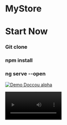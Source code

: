 # MyStore

<h1>
    Start Now
</h1>

<h3>
    Git clone
</h3>

<h3>
    npm install
</h3>

<h3>
    ng serve --open
</h3>

[![Demo Doccou alpha](https://j.gifs.com/pZKBZp.gif)](https://youtu.be/Pkt1PDKnb-M)


<video src='https://youtu.be/RYzl8pBIbcg' width=180/>
